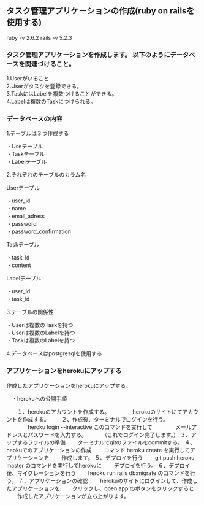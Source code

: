 

## タスク管理アプリケーションの作成(ruby on railsを使用する)    
 ruby -v 2.6.2
 rails -v 5.2.3
### タスク管理アプリケーションを作成します。  以下のようにデータベースを関連づけること。  

 1.Userがいること  
 2.Userがタスクを登録できる。  
 3.TaskにはLabelを複数つけることができる。  
 4.Labelは複数のTaskにつけられる。　　


### データベースの内容    


1.テーブルは３つ作成する  

 ・Useテーブル  
 ・Taskテーブル  
 ・Labelテーブル      

2.それぞれのテーブルのカラム名  

Userテーブル    

 ・user_id  
 ・name  
 ・email_adress  
 ・password  
 ・password_confirmation    

Taskテーブル    

 ・task_id  
 ・content    

Labelテーブル    

 ・user_id  
 ・task_id      

3.テーブルの関係性    

 ・Userは複数のTaskを持つ  
 ・Userは複数のLabelを持つ  
 ・Taskは複数のLabelを持つ      

4.データベースはpostgresqlを使用する



### アプリケーションをherokuにアップする

作成したアプリケーションをherokuにアップする。

　・herokuへの公開手順

　　１、herokuのアカウントを作成する。
　　　　herokuのサイトにてアカウントを作成する。
　　２、作成後、ターミナルでログインを行う。
　　　　heroku login --interactive このコマンドを実行して
　　　　メールアドレスとパスワードを入力する。
　　　（これでログイン完了します。）
   ３、アップするファイルの準備
   　　ターミナルでgitのファイルをcommitする。
   ４、heokuでのアプリケーションの作成
   　　コマンド heroku create を実行してアプリケーションを
   　　作成します。
   ５、デプロイを行う
   　　git push heroku master のコマンドを実行してherokuに
   　　デプロイを行う。
   ６、デプロイ後、マイグレーションを行う
   　　heroku run rails db:migrate のコマンドを行う。
   ７、アプリケーションの確認
   　　herokuのサイトにログインして、作成したアプリケーションを
   　　クリックし、open app のボタンをクリックすると
   　　作成したアプリケーションが立ち上がります。   
